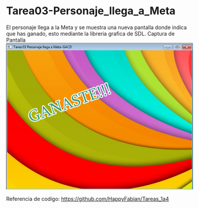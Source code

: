 Tarea03-Personaje_llega_a_Meta
==============================
El personaje llega a la Meta y se muestra una nueva pantalla donde indica que has ganado, esto mediante la libreria
grafica de SDL.
Captura de Pantalla
![Alt text](CapturaPantalla.png "Captura de Pantalla")

Referencia de codigo: https://github.com/HappyFabian/Tareas_1a4
